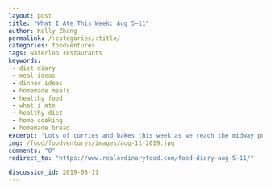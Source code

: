```yaml
---
layout: post
title: "What I Ate This Week: Aug 5–11"
author: Kelly Zhang
permalink: /:categories/:title/
categories: foodventures
tags: waterloo restaurants
keywords:
 - diet diary
 - meal ideas
 - dinner ideas
 - homemade meals
 - healthy food
 - what i ate
 - healthy diet
 - home cooking
 - homemade bread
excerpt: "Lots of curries and bakes this week as we reach the midway point through exams. I stopped buying groceries this week, since we're going on vacation in two, so the meals are getting a little sparse."
img: /food/foodventures/images/aug-11-2019.jpg
comments: "0"
redirect_to: "https://www.realordinaryfood.com/food-diary-aug-5-11/"

discussion_id: 2019-08-11
---
```

